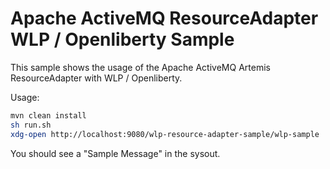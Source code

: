# Apache ActiveMQ ResourceAdapter WLP / Openliberty Sample 

This sample shows the usage of the Apache ActiveMQ Artemis ResourceAdapter with WLP / Openliberty.

Usage:
```bash
mvn clean install
sh run.sh
xdg-open http://localhost:9080/wlp-resource-adapter-sample/wlp-sample
```
You should see a "Sample Message" in the sysout.
